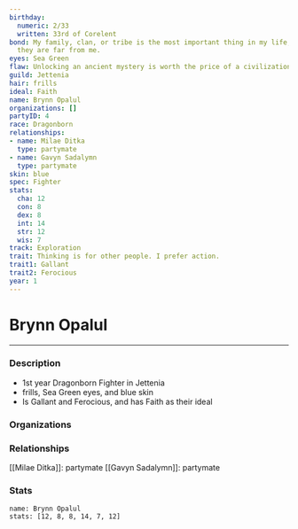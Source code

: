 ```yaml
---
birthday:
  numeric: 2/33
  written: 33rd of Corelent
bond: My family, clan, or tribe is the most important thing in my life, even when
  they are far from me.
eyes: Sea Green
flaw: Unlocking an ancient mystery is worth the price of a civilization.
guild: Jettenia
hair: frills
ideal: Faith
name: Brynn Opalul
organizations: []
partyID: 4
race: Dragonborn
relationships:
- name: Milae Ditka
  type: partymate
- name: Gavyn Sadalymn
  type: partymate
skin: blue
spec: Fighter
stats:
  cha: 12
  con: 8
  dex: 8
  int: 14
  str: 12
  wis: 7
track: Exploration
trait: Thinking is for other people. I prefer action.
trait1: Gallant
trait2: Ferocious
year: 1
---
```

# Brynn Opalul
---
### Description
- 1st year Dragonborn Fighter in Jettenia
- frills, Sea Green eyes, and blue skin
- Is Gallant and Ferocious, and has Faith as their ideal

### Organizations
### Relationships
[[Milae Ditka]]: partymate
[[Gavyn Sadalymn]]: partymate
### Stats
```statblock
name: Brynn Opalul
stats: [12, 8, 8, 14, 7, 12]
```
